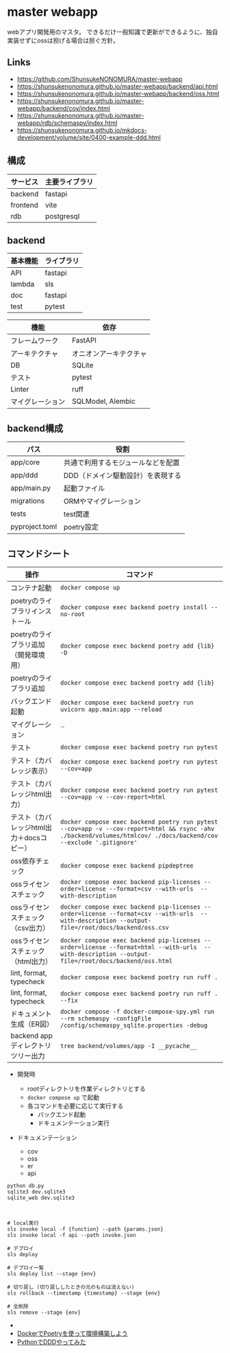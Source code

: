 
# master webapp
webアプリ開発用のマスタ。
できるだけ一般知識で更新ができるように、独自実装せずにossは担げる場合は担ぐ方針。

## Links
- https://github.com/ShunsukeNONOMURA/master-webapp
- https://shunsukenonomura.github.io/master-webapp/backend/api.html
- https://shunsukenonomura.github.io/master-webapp/backend/oss.html
- https://shunsukenonomura.github.io/master-webapp/backend/cov/index.html
- https://shunsukenonomura.github.io/master-webapp/rdb/schemaspy/index.html
- https://shunsukenonomura.github.io/mkdocs-development/volume/site/0400-example-ddd.html

## 構成
| サービス | 主要ライブラリ |
| -------- | -------------- |
| backend  | fastapi        |
| frontend | vite           |
| rdb      | postgresql     |

## backend
| 基本機能 | ライブラリ |
| -------- | ---------- |
| API      | fastapi    |
| lambda   | sls        |
| doc      | fastapi    |
| test     | pytest     |

| 機能             | 依存                   |
| ---------------- | ---------------------- |
| フレームワーク   | FastAPI                |
| アーキテクチャ   | オニオンアーキテクチャ |
| DB               | SQLite                 |
| テスト           | pytest                 |
| Linter           | ruff                   |
| マイグレーション | SQLModel, Alembic      |

## backend構成
| パス           | 役割                               |
| -------------- | ---------------------------------- |
| app/core       | 共通で利用するモジュールなどを配置 |
| app/ddd        | DDD（ドメイン駆動設計）を表現する  |
| app/main.py    | 起動ファイル                       |
| migrations     | ORMやマイグレーション              |
| tests          | test関連                           |
| pyproject.toml | poetry設定                         |

## コマンドシート
| 操作                                     | コマンド                                                                                                                                                          |
| ---------------------------------------- | ----------------------------------------------------------------------------------------------------------------------------------------------------------------- |
| コンテナ起動                             | `docker compose up`                                                                                                                                               |
| poetryのライブラリインストール           | `docker compose exec backend poetry install --no-root`                                                                                                            |
| poetryのライブラリ追加（開発環境用）     | `docker compose exec backend poetry add {lib} -D`                                                                                                                 |
| poetryのライブラリ追加                   | `docker compose exec backend poetry add {lib}`                                                                                                                    |
| バックエンド起動                         | `docker compose exec backend poetry run uvicorn app.main:app --reload`                                                                                            |
| マイグレーション                         | ``                                                                                                                                                                |
| テスト                                   | `docker compose exec backend poetry run pytest`                                                                                                                   |
| テスト（カバレッジ表示）                 | `docker compose exec backend poetry run pytest --cov=app`                                                                                                         |
| テスト（カバレッジhtml出力）             | `docker compose exec backend poetry run pytest --cov=app -v --cov-report=html`                                                                                    |
| テスト（カバレッジhtml出力＋docsコピー） | `docker compose exec backend poetry run pytest --cov=app -v --cov-report=html && rsync -ahv ./backend/volumes/htmlcov/ ./docs/backend/cov --exclude '.gitignore'` |
| oss依存チェック                          | `docker compose exec backend pipdeptree`                                                                                                                          |
| ossライセンスチェック                    | `docker compose exec backend pip-licenses --order=license --format=csv --with-urls  --with-description`                                                           |
| ossライセンスチェック（csv出力）         | `docker compose exec backend pip-licenses --order=license --format=csv --with-urls  --with-description --output-file=/root/docs/backend/oss.csv`                  |
| ossライセンスチェック（html出力）        | `docker compose exec backend pip-licenses --order=license --format=html --with-urls  --with-description --output-file=/root/docs/backend/oss.html`                |
| lint, format, typecheck                  | `docker compose exec backend poetry run ruff .`                                                                                                                   |
| lint, format, typecheck                  | `docker compose exec backend poetry run ruff . --fix`                                                                                                             |
| ドキュメント生成（ER図）                 | `docker compose -f docker-compose-spy.yml run --rm schemaspy -configFile /config/schemaspy_sqlite.properties -debug`                                              |
| backend appディレクトリツリー出力        | `tree backend/volumes/app -I __pycache__`                                                                                                                         |

- 開発時
    - rootディレクトリを作業ディレクトリとする
    - `docker compose up` で起動
    - 各コマンドを必要に応じて実行する
        - バックエンド起動
        - ドキュメンテーション実行

- ドキュメンテーション
    - cov
    - oss
    - er
    - api

```
python db.py
sqlite3 dev.sqlite3
sqlite_web dev.sqlite3



# local実行
sls invoke local -f {function} --path {params.json}
sls invoke local -f api --path invoke.json

# デプロイ
sls deploy

# デプロイ一覧
sls deploy list --stage {env}

# 切り戻し (切り戻ししたときの元のものは消えない)
sls rollback --timestamp {timestamp} --stage {env}

# 全削除
sls remove --stage {env}
```

- []()
- [DockerでPoetryを使って環境構築しよう](https://book.st-hakky.com/hakky/try-poetry-on-docker/)
- [PythonでDDDやってみた](https://techtekt.persol-career.co.jp/entry/tech/231220_02)